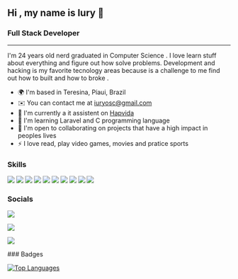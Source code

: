 ## Hi , my name is Iury 👋

### Full Stack Developer
-----------------------------

I'm 24 years old nerd graduated in Computer Science  . I love learn stuff about everything and figure out how solve problems.
Development and hacking is my favorite tecnology areas because is a challenge to me find out how to built and how to broke .

* 🌍  I'm based in Teresina, Píaui, Brazil
* ✉️  You can contact me at [iuryosc@gmail.com](mailto:iuryosc@gmail.com)
* 🚀  I'm currently a it assistent on [Hapvida](hapvida.com.br)
* 🧠  I'm learning Laravel and C programming language
* 🤝  I'm open to collaborating on projects that have a high impact in peoples lives
* ⚡  I love read, play video games, movies and pratice sports  

### Skills

<p align="left">
  
<img src="https://img.shields.io/badge/HTML5-E34F26?style=for-the-badge&logo=html5&logoColor=white"  />
  
<img src="https://img.shields.io/badge/CSS-239120?&style=for-the-badge&logo=css3&logoColor=white"  />
  
<img src="https://img.shields.io/badge/JavaScript-F7DF1E?style=for-the-badge&logo=javascript&logoColor=black"  />
  
<img src="https://img.shields.io/badge/Python-14354C?style=for-the-badge&logo=python&logoColor=white"  />
  
<img src="https://img.shields.io/badge/PHP-777BB4?style=for-the-badge&logo=php&logoColor=white"  />
  
<img src="https://img.shields.io/badge/Vue.js-35495E?style=for-the-badge&logo=vue.js&logoColor=4FC08D"  />
  
<img src="https://img.shields.io/badge/Tailwind_CSS-38B2AC?style=for-the-badge&logo=tailwind-css&logoColor=white"  />
  
<img src="https://img.shields.io/badge/Laravel-FF2D20?style=for-the-badge&logo=laravel&logoColor=white"  />
  
<img src="https://img.shields.io/badge/MySQL-00000F?style=for-the-badge&logo=mysql&logoColor=white"  />
  
<img src="https://img.shields.io/badge/SQLite-07405E?style=for-the-badge&logo=sqlite&logoColor=white"  />
  
### Socials
  <p align="left">
  
  <a href="https://www.linkedin.com/in/iury-cavalcante-632a97187/"><img src="https://img.shields.io/badge/LinkedIn-0077B5?style=for-the-badge&logo=linkedin&logoColor=white"  /></a>
  
  <a href="discord.com/snkchannel@outlook.com"><img src="https://img.shields.io/badge/Discord-7289DA?style=for-the-badge&logo=discord&logoColor=white"  /></a>
  
  <a hred="https://github.com/iuryol"><img src="https://img.shields.io/badge/GitHub-100000?style=for-the-badge&logo=github&logoColor=white"  /></a>
  </p>
### Badges
  
  <a href="https://github.com/iuryol" align="left"><img src="https://github-readme-stats.vercel.app/api/top-langs/?username=peguimasid&layout=compact&title_color=3382ed&text_color=ffffff&icon_color=3382ed&bg_color=171717&hide_border=true&locale=en&custom_title=Top%20%Languages" alt="Top Languages" /></a>
  
  
</p>
